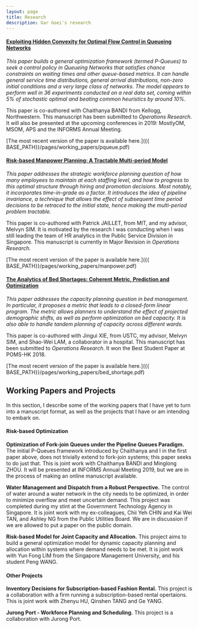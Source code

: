 ```yaml
---
layout: page
title: Research
description: Gar Goei's research
---
```


#### <u>Exploiting Hidden Convexity for Optimal Flow Control in Queueing Networks</u>
*This paper builds a general optimization framework (termed P-Queues) to seek a control policy in Queueing Networks that satisfies chance constraints on waiting times and other queue-based metrics. It can handle general service time distributions, general arrival distributions, non-zero initial conditions and a very large class of networks. The model appears to perform well in 36 experiments conducted on a real data set, coming within 5% of stochastic optimal and beating common heuristics by around 10%.*

This paper is co-authored with Chaithanya BANDI from Kellogg, Northwestern. This manuscript has been submitted to *Operations Research*. It will also be presented at the upcoming conferences in 2019: MostlyOM, MSOM, APS and the INFORMS Annual Meeting.

[The most recent version of the paper is available here.]({{ BASE_PATH}}/pages/working_papers/pqueue.pdf)

#### <u>Risk-based Manpower Planning: A Tractable Multi-period Model</u>

*This paper addresses the strategic workforce planning question of how many employees to maintain at each staffing level, and how to progress to this optimal structure through hiring and promotion decisions. Most notably, it incorporates time-in-grade as a factor. It introduces the idea of pipeline invariance, a technique that allows the effect of subsequent time period decisions to be retraced to the initial state, hence making the multi-period problem tractable.*

This paper is co-authored with Patrick JAILLET, from MIT, and my advisor, Melvyn SIM. It is motivated by the research I was conducting when I was still leading the team of HR analytics in the Public Service Division in Singapore. This manuscript is currently in Major Revision in *Operations Research*.

[The most recent version of the paper is available here.]({{ BASE_PATH}}/pages/working_papers/manpower.pdf)

#### <u>The Analytics of Bed Shortages: Coherent Metric, Prediction and Optimization</u>

*This paper addresses the capacity planning question in bed management. In particular, it proposes a metric that leads to a closed-form linear program. The metric allows planners to understand the effect of projected demographic shifts, as well as perform optimization on bed capacity. It is also able to handle tandem planning of capacity across different wards.*

This paper is co-authored with Jingui XIE, from USTC, my advisor, Melvyn SIM, and Shao-Wei LAM, a collaborator in a hospital. This manuscript has been submitted to *Operations Research*. It won the Best Student Paper at POMS-HK 2018.

[The most recent version of the paper is available here.]({{ BASE_PATH}}/pages/working_papers/bed_shortage.pdf)

## Working Papers and Projects

In this section, I describe some of the working papers that I have yet to turn into a manuscript format, as well as the projects that I have or am intending to embark on.

#### Risk-based Optimization

<b>Optimization of Fork-join Queues under the Pipeline Queues Paradigm.</b> The initial P-Queues framework introduced by Chaithanya and I in the first paper above, does not trivially extend to fork-join systems; this paper seeks to do just that. This is joint work with Chaithanya BANDI and Minglong ZHOU. It will be presented at INFORMS Annual Meeting 2019, but we are in the process of making an online manuscript available.

<b>Water Management and Dispatch from a Robust Perspective.</b> The control of water around a water network in the city needs to be optimized, in order to minimize overflow and meet uncertain demand. This project was completed during my stint at the Government Technology Agency in Singapore. It is joint work with my ex-colleagues, Chii Yeh CHIN and Kai Wei TAN, and Ashley NG from the Public Utilities Board. We are in discussion if we are allowed to put a paper on the public domain.

<b>Risk-based Model for Joint Capacity and Allocation.</b> This project aims to build a general optimization model for dynamic capacity planning and allocation within systems where demand needs to be met. It is joint work with Yun Fong LIM from the Singapore Management University, and his student Peng WANG. 

#### Other Projects

<b>Inventory Decisions for Subscription-based Fashion Rental.</b> This project is a collaboration with a firm running a subscription-based rental opertaions. This is joint work with Zhenyu HU, Qinshen TANG and Ge YANG. 

<b>Jurong Port - Workforce Planning and Scheduling.</b> This project is a collaboration with Jurong Port. 

<!-- Note: this is how to write a comment in HTML. Everything in here won't show up on your webpage.-->

<!--
To increase the size of the title, use fewer # in front of the paper title.
To decrease the size of the title, use more #. 
To remove the italics, remove the * before and after the description
To remove the underline from the title, remove the <u> tags (<u> and </u>)
-->